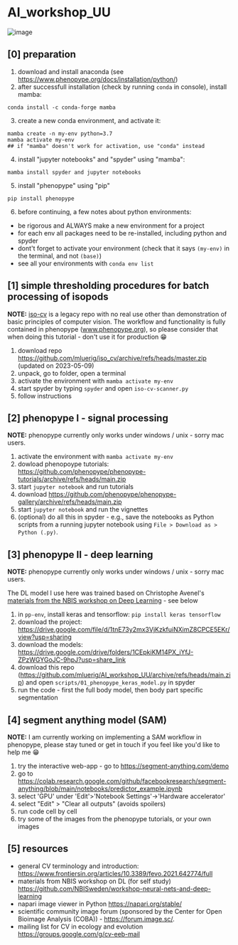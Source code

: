 # AI_workshop_UU

![image](https://user-images.githubusercontent.com/15648068/236338994-2469c942-436a-4b54-aa04-8987c15918d8.png)

## [0] preparation

1. download and install anaconda (see https://www.phenopype.org/docs/installation/python/)
2. after successfull installation (check by running `conda` in console), install mamba:
```
conda install -c conda-forge mamba
```
3. create a new conda environment, and activate it:
```
mamba create -n my-env python=3.7
mamba activate my-env
## if "mamba" doesn't work for activation, use "conda" instead
```
4. install "jupyter notebooks" and "spyder" using "mamba":
```
mamba install spyder and jupyter notebooks
```
5. install "phenopype" using "pip"
```
pip install phenopype
```
6. before continuing, a few notes about python environments:
 
 - be rigorous and ALWAYS make a new environment for a project
 - for each env all packages need to be re-installed, including python and spyder
 - dont't forget to activate your environment (check that it says `(my-env)` in the terminal, and not `(base)`)
 - see all your environments with `conda env list`

## [1] simple thresholding procedures for batch processing of isopods

**NOTE:** [iso-cv](https://github.com/mluerig/iso_cv) is a legacy repo with no real use other than demonstration of basic principles of computer vision. The workflow and functionality is fully contained in phenopype (www.phenopype.org), so please consider that when doing this tutorial - don't use it for production :grin: 

1. download repo https://github.com/mluerig/iso_cv/archive/refs/heads/master.zip (updated on 2023-05-09)
2. unpack, go to folder, open a terminal
3. activate the environment with `mamba activate my-env`
4. start spyder by typing `spyder` and open `iso-cv-scanner.py`
5. follow instructions

## [2] phenopype I - signal processing

**NOTE:** phenopype currently only works under windows / unix - sorry mac users. 

1. activate the environment with `mamba activate my-env`
2. dowload phenopoype tutorials: https://github.com/phenopype/phenopype-tutorials/archive/refs/heads/main.zip
3. start `jupyter notebook` and run tutorials 
4. download https://github.com/phenopype/phenopype-gallery/archive/refs/heads/main.zip
5. start `jupyter notebook` and run the vignettes 
6. (optional) do all this in spyder - e.g., save the notebooks as Python scripts from a running jupyter notebook using `File > Download as > Python (.py)`.

## [3] phenopype II - deep learning

**NOTE:** phenopype currently only works under windows / unix - sorry mac users. 

The DL model I use here was trained based on Christophe Avenel's [materials from the NBIS workshop on Deep Learning](https://github.com/NBISweden/workshop-neural-nets-and-deep-learning/blob/master/session_convolutionalNeuralNetworks/Labs/CNN_Keras_lab_2.ipynb) - see below 

1. in `pp-env`, install keras and tensorflow: `pip install keras tensorflow`  
2. download the project: https://drive.google.com/file/d/1tnE73y2mx3VjKzkfuiNXimZ8CPCE5EKr/view?usp=sharing
3. download the models: https://drive.google.com/drive/folders/1CEpkiKM14PX_iYfJ-ZPzWGYGoJC-9hpJ?usp=share_link
4. download this repo (https://github.com/mluerig/AI_workshop_UU/archive/refs/heads/main.zip) and open `scripts/01_phenopype_keras_model.py` in spyder
5. run the code - first the full body model, then body part specific segmentation 

## [4] segment anything model (SAM)

**NOTE:** I am currently working on implementing a SAM workflow in phenopype, please stay tuned or get in touch if you feel like you'd like to help me :grin:

1. try the interactive web-app - go to https://segment-anything.com/demo 
2. go to https://colab.research.google.com/github/facebookresearch/segment-anything/blob/main/notebooks/predictor_example.ipynb
3. select 'GPU' under 'Edit'>'Notebook Settings'->'Hardware accelerator'
4. select "Edit" > "Clear all outputs" (avoids spoilers)
5. run code cell by cell
6. try some of the images from the phenopype tutorials, or your own images

## [5] resources

- general CV terminology and introduction: https://www.frontiersin.org/articles/10.3389/fevo.2021.642774/full
- materials from NBIS workshop on DL (for self study) https://github.com/NBISweden/workshop-neural-nets-and-deep-learning
- napari image viewer in Python https://napari.org/stable/
- scientific community image forum (sponsored by the Center for Open Bioimage Analysis (COBA)) - https://forum.image.sc/. 
- mailing list for CV in ecology and evolution https://groups.google.com/g/cv-eeb-mail
